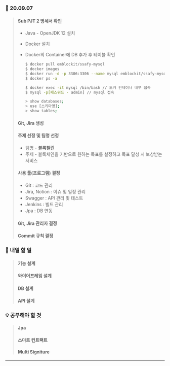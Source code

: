 ### :scroll: 20.09.07

> #### Sub PJT 2 명세서 확인
>
> - Java - OpenJDK 12 설치
>
> - Docker 설치
>
> - Docker의 Container에 DB 추가 후 테이블 확인
>
>   ```bash
>   $ docker pull emblockit/ssafy-mysql
>   $ docker images
>   $ docker run -d -p 3306:3306 --name mysql emblockit/ssafy-mysql
>   $ docker ps -a
>   
>   $ docker exec -it mysql /bin/bash // 도커 컨테이너 내부 접속
>   $ mysql -p[패스워드 - admin] // mysql 접속
>   
>   > show databases;
>   > use [스키마명];
>   > show tables;
>   ```
>
> #### Git, Jira 생성
>
> #### 주제 선정 및 팀명 선정
>
> - 팀명 - **블록챌린**
> - 주제 - 블록체인을 기반으로 원하는 목표를 설정하고 목표 달성 시 보상받는 서비스
>
> #### 사용 툴(프로그램) 결정
>
> - Git : 코드 관리
> - Jira, Notion : 이슈 및 일정 관리
> - Swagger : API 관리 및 테스트
> - Jenkins : 빌드 관리
> - Jpa : DB 연동
>
> #### Git, Jira 관리자 결정
>
> #### Commit 규칙 결정

#### 

### :thinking: 내일 할 일

> #### 기능 설계
>
> #### 와이어프레임 설계
>
> #### DB 설계
>
> #### API 설계



### :bulb: 공부해야 할 것

> #### Jpa
>
> #### 스마트 컨트랙트
>
> ####  Multi Signiture



------

